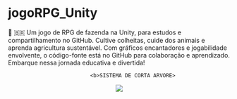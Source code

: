# jogoRPG_Unity
🧠 🇧🇷  Um jogo de RPG de fazenda na Unity, para estudos e compartilhamento no GitHub. Cultive colheitas, cuide dos animais e aprenda agricultura sustentável. Com gráficos encantadores e jogabilidade envolvente, o código-fonte está no GitHub para colaboração e aprendizado. Embarque nessa jornada educativa e divertida!


                              <b>SISTEMA DE CORTA ARVORE>

<div align="center">
<img max-width="500" src= "https://user-images.githubusercontent.com/89424721/236951150-012a4925-c770-4b07-b623-897ea35bb048.gif" />
 </div>















